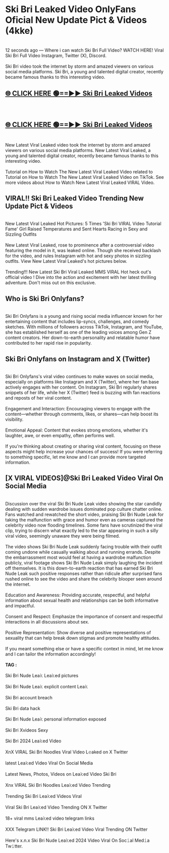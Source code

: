 # Ski Bri Leaked Video OnlyFans Oficial New Update Pict & Videos (4kke)
<br>
12 seconds ago — Where i can watch Ski Bri Full Video? WATCH HERE! Viral Ski Bri Full Video Instagram, Twitter (X), Discord.
<br><br>
Ski Bri video took the internet by storm and amazed viewers on various social media platforms. Ski Bri, a young and talented digital creator, recently became famous thanks to this interesting video.
<br>
<h2><a href="https://play.trustnlinepharmacy.us?title=Ski_Bri">🌐 CLICK HERE 🟢==►► Ski Bri Leaked Videos</a></h2>
<br>
<h2><a href="https://play.trustnlinepharmacy.us?title=Ski_Bri">🌐 CLICK HERE 🟢==►► Ski Bri Leaked Videos</a></h2>
<br>
New Latest Viral Leaked video took the internet by storm and amazed viewers on various social media platforms. New Latest Viral Leaked, a young and talented digital creator, recently became famous thanks to this interesting video.
<br><br>
Tutorial on How to Watch The New Latest Viral Leaked Video related to Tutorial on How to Watch The New Latest Viral Leaked Video on TikTok. See more videos about How to Watch New Latest Viral Leaked VIRAL Video.
<br>
<h2>VIRAL!! Ski Bri Leaked Video Trending New Update Pict & Videos</h2>
<br>
New Latest Viral Leaked Hot Pictures: 5 Times 'Ski Bri VIRAL Video Tutorial Fame' Girl Raised Temperatures and Sent Hearts Racing in Sexy and Sizzling Outfits
<br><br>
New Latest Viral Leaked, rose to prominence after a controversial video featuring the model in it, was leaked online. Though she received backlash for the video, and rules Instagram with hot and sexy photos in sizzling outfits. View New Latest Viral Leaked's hot pictures below.
<br><br>
Trending!!! New Latest Ski Bri Viral Leaked MMS VIRAL Hot heck out's official video ! Dive into the action and excitement with her latest thrilling adventure. Don't miss out on this exclusive.
<br>
<h2>Who is Ski Bri Onlyfans?</h2>
<br>
Ski Bri Onlyfans is a young and rising social media influencer known for her entertaining content that includes lip-syncs, challenges, and comedy sketches. With millions of followers across TikTok, Instagram, and YouTube, she has established herself as one of the leading voices among Gen Z content creators. Her down-to-earth personality and relatable humor have contributed to her rapid rise in popularity.
<br>
<h2>Ski Bri Onlyfans on Instagram and X (Twitter)</h2>
<br>
Ski Bri Onlyfans's viral video continues to make waves on social media, especially on platforms like Instagram and X (Twitter), where her fan base actively engages with her content. On Instagram, Ski Bri regularly shares snippets of her life, while her X (Twitter) feed is buzzing with fan reactions and reposts of her viral content.
<br><br>
Engagement and Interaction: Encouraging viewers to engage with the content—whether through comments, likes, or shares—can help boost its visibility.
<br><br>
Emotional Appeal: Content that evokes strong emotions, whether it's laughter, awe, or even empathy, often performs well.
<br><br>
If you're thinking about creating or sharing viral content, focusing on these aspects might help increase your chances of success! If you were referring to something specific, let me know and I can provide more targeted information.
<br>
<h2>[X VIRAL VIDEOS]@Ski Bri Leaked Video Viral On Social Media</h2>
<br>
Discussion over the viral Ski Bri Nude Leak video showing the star candidly dealing with sudden wardrobe issues dominated pop culture chatter online. Fans watched and rewatched the short video, praising Ski Bri Nude Leak for taking the malfunction with grace and humor even as cameras captured the celebrity video now flooding timelines. Some fans have scrutinized the viral clip, trying to discern what exactly led to the star appearing in such a silly viral video, seemingly unaware they were being filmed.
<br><br>
The video shows Ski Bri Nude Leak suddenly facing trouble with their outfit coming undone while casually walking about and running errands. Despite the embarrassment most would feel at having a wardrobe malfunction publicly, viral footage shows Ski Bri Nude Leak simply laughing the incident off themselves. It is this down-to-earth reaction that has earned Ski Bri Nude Leak such positive responses rather than ridicule after surprised fans rushed online to see the video and share the celebrity blooper seen around the internet.
<br><br>
Education and Awareness: Providing accurate, respectful, and helpful information about sexual health and relationships can be both informative and impactful.
<br><br>
Consent and Respect: Emphasize the importance of consent and respectful interactions in all discussions about sex.
<br><br>
Positive Representation: Show diverse and positive representations of sexuality that can help break down stigmas and promote healthy attitudes.
<br><br>
If you meant something else or have a specific context in mind, let me know and I can tailor the information accordingly!
<br><br>
<strong>TAG :</strong>
<br><br>
Ski Bri Nude Lea𝚔 Lea𝚔ed pictures
<br><br>
Ski Bri Nude Lea𝚔 explicit content Lea𝚔
<br><br>
Ski Bri account breach
<br><br>
Ski Bri data hack
<br><br>
Ski Bri Nude Lea𝚔 personal information exposed
<br><br>
Ski Bri Xvideos Sexy
<br><br>
Ski Bri 2024 Lea𝚔ed Video
<br><br>
XnX VIRAL Ski Bri Noodles Viral Video L𝚎aked on X Twitter
<br><br>
latest Lea𝚔ed Video Viral On Social Media
<br><br>
Latest News, Photos, Videos on Lea𝚔ed Video Ski Bri
<br><br>
Xnx VIRAL Ski Bri Noodles Lea𝚔ed Video Trending
<br><br>
Trending Ski Bri Lea𝚔ed Videos Viral
<br><br>
Viral Ski Bri Lea𝚔ed Video Trending ON X Twitter
<br><br>
18+ viral mms Lea𝚔ed video telegram links
<br><br>
XXX Telegram LINK!! Ski Bri Lea𝚔ed Video Viral Trending ON Twitter
<br><br>
Here's x.n.x Ski Bri Nude Lea𝚔ed 2024 Video Viral On Soc𝚒al Med𝚒a Tw𝚒tter.